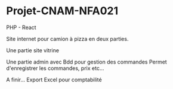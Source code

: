 # Projet-CNAM-NFA021

PHP - React

Site internet pour camion à pizza en deux parties.

Une partie site vitrine

Une partie admin avec Bdd pour gestion des commandes
Permet d'enregistrer les commandes, prix etc...

A finir... Export Excel pour comptabilité


